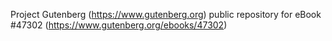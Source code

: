 Project Gutenberg (https://www.gutenberg.org) public repository for eBook #47302 (https://www.gutenberg.org/ebooks/47302)
